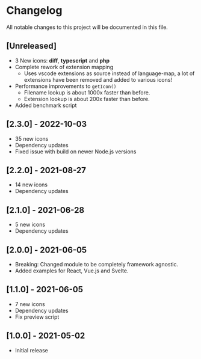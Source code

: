 # Changelog
All notable changes to this project will be documented in this file.

## [Unreleased]
- 3 New icons: **diff**, **typescript** and **php**
- Complete rework of extension mapping
  - Uses vscode extensions as source instead of language-map, a lot of extensions have been removed and added to various icons!
- Performance improvements to `getIcon()`
  - Filename lookup is about 1000x faster than before.
  - Extension lookup is about 200x faster than before.
- Added benchmark script

## [2.3.0] - 2022-10-03
- 35 new icons
- Dependency updates
- Fixed issue with build on newer Node.js versions

## [2.2.0] - 2021-08-27
- 14 new icons
- Dependency updates

## [2.1.0] - 2021-06-28
- 5 new icons
- Dependency updates

## [2.0.0] - 2021-06-05
- Breaking: Changed module to be completely framework agnostic.
- Added examples for React, Vue.js and Svelte.

## [1.1.0] - 2021-06-05
- 7 new icons
- Dependency updates
- Fix preview script

## [1.0.0] - 2021-05-02
- Initial release
